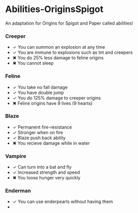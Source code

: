 # Abilities-OriginsSpigot
 An adaptation for Origins for Spigot and Paper called abilities!

### Creeper

- ✓ You can summon an explosion at any time
- ✓ You are immune to explosions such as tnt and creepers
- ✖ You do 25% less damage to feline origins
- ✖ You cannot sleep

### Feline

- ✓ You take no fall damage
- ✓ You have double jump
- ✓ You do 125% damage to creeper origins
- ✖ Feline origins have 9 lives (9 hearts)

### Blaze

- ✓ Permanent fire-resistance
- ✓ Stronger when on fire
- ✓ Blaze push back ability
- ✖ You recieve damage while in water

### Vampire

- ✓ Can turn into a bat and fly
- ✓ Increased strength and speed
- ✖ You loose hunger very quickly

### Enderman

- ✓ You can use enderpearls without having them
- 